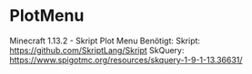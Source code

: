 # PlotMenu

Minecraft 1.13.2 - Skript Plot Menu
Benötigt:
Skript: https://github.com/SkriptLang/Skript
SkQuery: https://www.spigotmc.org/resources/skquery-1-9-1-13.36631/
